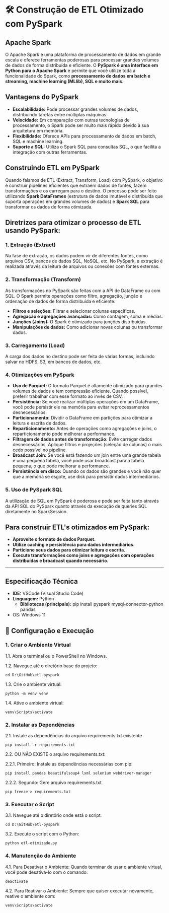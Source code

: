 # 🛠️ Construção de ETL Otimizado com PySpark

## Apache Spark

O Apache Spark é uma plataforma de processamento de dados em grande escala e oferece ferramentas poderosas para processar grandes volumes de dados de forma distribuída e eficiente.
O **PySpark é uma interface em Python para o Apache Spark** e permite que você utilize toda a funcionalidade do Spark, como **processamento de dados em batch e streaming, machine learning (MLlib), SQL e muito mais**.

## Vantagens do PySpark

- **Escalabilidade:** Pode processar grandes volumes de dados, distribuindo tarefas entre múltiplas máquinas.
- **Velocidade:** Em comparação com outras tecnologias de processamento, o Spark pode ser muito mais rápido devido à sua arquitetura em memória.
- **Flexibilidade:** Oferece APIs para processamento de dados em batch, SQL e machine learning.
- **Suporte a SQL:** Utiliza o Spark SQL para consultas SQL, o que facilita a integração com outras ferramentas.

## Construindo ETL em PySpark

Quando falamos de ETL (Extract, Transform, Load) com PySpark, o objetivo é construir pipelines eficientes que extraem dados de fontes, fazem transformações e os carregam para o destino.
O processo pode ser feito utilizando **Spark DataFrames** (estrutura de dados imutável e distribuída que suporta operações em grandes volumes de dados) e **Spark SQL** para transformar os dados de forma otimizada.

## Diretrizes para otimizar o processo de ETL usando PySpark:

### 1. Extração (Extract)

Na fase de extração, os dados podem vir de diferentes fontes, como arquivos CSV, bancos de dados SQL, NoSQL, etc. No PySpark, a extração é realizada através da leitura de arquivos ou conexões com fontes externas.

### 2. Transformação (Transform)

As transformações no PySpark são feitas com a API de DataFrame ou com SQL. O Spark permite operações como filtro, agregação, junção e ordenação de dados de forma distribuída e eficiente.

- **Filtros e seleções:** Filtrar e selecionar colunas específicas.
- **Agregação e agregações avançadas:** Como contagem, soma e médias.
- **Junções (Joins):** O Spark é otimizado para junções distribuídas.
- **Manipulações de dados:** Como adicionar novas colunas ou transformar dados.

### 3. Carregamento (Load)

A carga dos dados no destino pode ser feita de várias formas, incluindo salvar no HDFS, S3, em bancos de dados, etc.

### 4. Otimizações em PySpark

- **Uso de Parquet:** O formato Parquet é altamente otimizado para grandes volumes de dados e tem compressão eficiente. Quando possível, preferir trabalhar com esse formato ao invés de CSV.
- **Persistência:** Se você realizar múltiplas operações em um DataFrame, você pode persistir ele na memória para evitar reprocessamentos desnecessários.
- **Particionamento:** Dividir o DataFrame em partições para otimizar a leitura e escrita de dados.
- **Reparticionamento:** Antes de operações como agregações e joins, o reparticionamento pode melhorar a performance.
- **Filtragem de dados antes de transformação:** Evite carregar dados desnecessários. Aplique filtros e projeções (seleção de colunas) o mais cedo possível no pipeline.
- **Broadcast Join:** Se você está fazendo um join entre uma grande tabela e uma pequena tabela, você pode usar broadcast para a tabela pequena, o que pode melhorar a performance.
- **Persistência em disco:** Quando os dados são grandes e você não quer que a memória se esgote, use disk para persistir dados intermediários.

### 5. Uso de PySpark SQL

A utilização de SQL em PySpark é poderosa e pode ser feita tanto através da API SQL do PySpark quanto através da execução de queries SQL diretamente no SparkSession.

## Para construir ETL's otimizados em PySpark:

- **Aproveite o formato de dados Parquet.**
- **Utilize caching e persistência para dados intermediários.**
- **Particione seus dados para otimizar leitura e escrita.**
- **Execute transformações como joins e agregações com operações distribuídas e broadcast quando necessário.**

---

## Especificação Técnica

- **IDE:** VSCode (Visual Studio Code)
- **Linguagem:** Python
  - **Bibliotecas (principais):** pip install pyspark mysql-connector-python pandas
- OS: Windows 11
  
## 🚀 Configuração e Execução

### 1. Criar o Ambiente Virtual

1.1. Abra o terminal ou o PowerShell no Windows.

1.2. Navegue até o diretório base do projeto:
 
`cd D:\GitHub\etl-pyspark`

1.3. Crie o ambiente virtual:

`python -m venv venv`

1.4. Ative o ambiente virtual:

`venv\Scripts\activate`

### 2. Instalar as Dependências

2.1. Instale as dependências do arquivo requirements.txt existente

`pip install -r requirements.txt`

2.2. OU NÃO EXISTE o arquivo requirements.txt:

2.2.1. Primeiro: Instale as dependências necessárias com pip:

`pip install pandas beautifulsoup4 lxml selenium webdriver-manager`
  
2.2.2. Segundo: Gere arquivo requirements.txt

`pip freeze > requirements.txt`

### 3. Executar o Script

3.1. Navegue até o diretório onde está o script:

`cd D:\GitHub\etl-pyspark`

3.2. Execute o script com o Python:

`python etl-otimizado.py`

### 4. Manutenção do Ambiente

4.1. Para Desativar o Ambiente:
Quando terminar de usar o ambiente virtual, você pode desativá-lo com o comando:

`deactivate`

4.2. Para Reativar o Ambiente:
Sempre que quiser executar novamente, reative o ambiente com:

`venv\Scripts\activate` 
